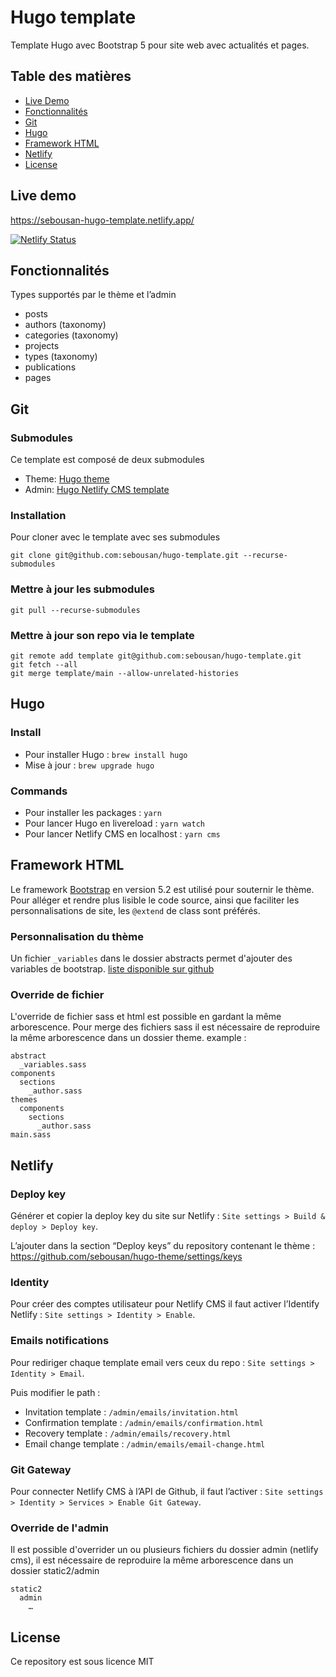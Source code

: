 # Hugo template

Template Hugo avec Bootstrap 5 pour site web avec actualités et pages.

## Table des matières

- [Live Demo](#live-demo)
- [Fonctionnalités](#fonctionnalités)
- [Git](#git)
- [Hugo](#hugo)
- [Framework HTML](#framework-html)
- [Netlify](#netlify)
- [License](#license)

## Live demo
https://sebousan-hugo-template.netlify.app/

[![Netlify Status](https://api.netlify.com/api/v1/badges/5a4fa061-e7a5-4e66-9612-4fae713bda09/deploy-status)](https://app.netlify.com/sites/sebousan-hugo-theme/deploys)

## Fonctionnalités
Types supportés par le thème et l’admin
* posts
* authors (taxonomy)
* categories (taxonomy)
* projects
* types (taxonomy)
* publications
* pages

## Git

### Submodules
Ce template est composé de deux submodules
* Theme: [Hugo theme](https://github.com/sebousan/hugo-theme)
* Admin: [Hugo Netlify CMS template](https://github.com/sebousan/hugo-netlify-cms-template)

### Installation
Pour cloner avec le template avec ses submodules
```
git clone git@github.com:sebousan/hugo-template.git --recurse-submodules
```

### Mettre à jour les submodules
```
git pull --recurse-submodules
```

### Mettre à jour son repo via le template

```
git remote add template git@github.com:sebousan/hugo-template.git
git fetch --all
git merge template/main --allow-unrelated-histories
```

## Hugo

### Install

* Pour installer Hugo : `brew install hugo`
* Mise à jour : `brew upgrade hugo`

### Commands

* Pour installer les packages : `yarn`
* Pour lancer Hugo en livereload : `yarn watch`
* Pour lancer Netlify CMS en localhost : `yarn cms`

## Framework HTML
Le framework [Bootstrap](https://getbootstrap.com/docs/5.2/getting-started/introduction/) en version 5.2 est utilisé pour souternir le thème.
Pour alléger et rendre plus lisible le code source, ainsi que faciliter les personnalisations de site, les `@extend` de class sont préférés.

### Personnalisation du thème
Un fichier `_variables` dans le dossier abstracts permet d'ajouter des variables de bootstrap.
[liste disponible sur github](https://github.com/twbs/bootstrap/blob/v5.2.2/scss/_variables.scss)

### Override de fichier
L'override de fichier sass et html est possible en gardant la même arborescence. 
Pour merge des fichiers sass il est nécessaire de reproduire la même arborescence dans un dossier theme.
example :
```
abstract
  _variables.sass
components
  sections
    _author.sass
themes
  components
    sections
      _author.sass
main.sass
```

## Netlify

### Deploy key
Générer et copier la deploy key du site sur Netlify : `Site settings > Build & deploy > Deploy key`.

L’ajouter dans la section “Deploy keys” du repository contenant le thème : https://github.com/sebousan/hugo-theme/settings/keys

### Identity
Pour créer des comptes utilisateur pour Netlify CMS il faut activer l’Identify Netlify : `Site settings > Identity > Enable`.

### Emails notifications
Pour rediriger chaque template email vers ceux du repo : `Site settings > Identity > Email`.

Puis modifier le path :
* Invitation template : `/admin/emails/invitation.html` 
* Confirmation template : `/admin/emails/confirmation.html`
* Recovery template : `/admin/emails/recovery.html`
* Email change template : `/admin/emails/email-change.html`

### Git Gateway
Pour connecter Netlify CMS à l’API de Github, il faut l’activer : `Site settings > Identity > Services > Enable Git Gateway`.

### Override de l'admin
Il est possible d'overrider un ou plusieurs fichiers du dossier admin (netlify cms), il est nécessaire de reproduire la même arborescence dans un dossier static2/admin 
```
static2
  admin
    …
```

## License
Ce repository est sous licence MIT
